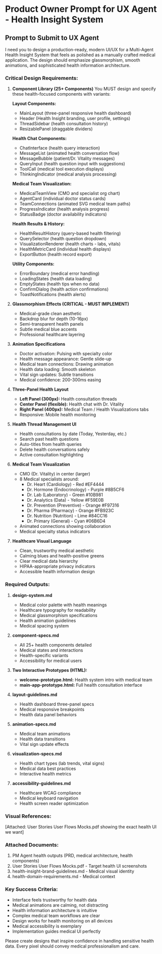 # Product Owner Prompt for UX Agent - Health Insight System

## Prompt to Submit to UX Agent

I need you to design a production-ready, modern UI/UX for a Multi-Agent Health Insight System that feels as polished as a manually crafted medical application. The design should emphasize glassmorphism, smooth animations, and sophisticated health information architecture.

### Critical Design Requirements:

1. **Component Library (25+ Components)**
   You MUST design and specify these health-focused components with variants:
   
   **Layout Components:**
   - MainLayout (three-panel responsive health dashboard)
   - Header (Health Insight branding, user profile, settings)
   - ThreadSidebar (health consultation history)
   - ResizablePanel (draggable dividers)
   
   **Health Chat Components:**
   - ChatInterface (health query interaction)
   - MessageList (animated health conversation flow)
   - MessageBubble (patient/Dr. Vitality messages)
   - QueryInput (health question input with suggestions)
   - ToolCall (medical tool execution displays)
   - ThinkingIndicator (medical analysis processing)
   
   **Medical Team Visualization:**
   - MedicalTeamView (CMO and specialist org chart)
   - AgentCard (individual doctor status cards)
   - TeamConnections (animated SVG medical team paths)
   - ProgressIndicator (health analysis progress)
   - StatusBadge (doctor availability indicators)
   
   **Health Results & History:**
   - HealthResultHistory (query-based health filtering)
   - QuerySelector (health question dropdown)
   - VisualizationRenderer (health charts - labs, vitals)
   - HealthMetricCard (individual health displays)
   - ExportButton (health record export)
   
   **Utility Components:**
   - ErrorBoundary (medical error handling)
   - LoadingStates (health data loading)
   - EmptyStates (health tips when no data)
   - ConfirmDialog (health action confirmations)
   - ToastNotifications (health alerts)

2. **Glassmorphism Effects (CRITICAL - MUST IMPLEMENT)**
   - Medical-grade clean aesthetic
   - Backdrop blur for depth (10-16px)
   - Semi-transparent health panels
   - Subtle medical blue accents
   - Professional healthcare layering

3. **Animation Specifications**
   - Doctor activation: Pulsing with specialty color
   - Health message appearance: Gentle slide-up
   - Medical team connections: Drawing animation
   - Health data loading: Smooth skeleton
   - Vital sign updates: Subtle transitions
   - Medical confidence: 200-300ms easing

4. **Three-Panel Health Layout**
   - **Left Panel (300px):** Health consultation threads
   - **Center Panel (flexible):** Health chat with Dr. Vitality
   - **Right Panel (400px):** Medical Team / Health Visualizations tabs
   - Responsive: Mobile health monitoring

5. **Health Thread Management UI**
   - Health consultations by date (Today, Yesterday, etc.)
   - Search past health questions
   - Auto-titles from health queries
   - Delete health conversations safely
   - Active consultation highlighting

6. **Medical Team Visualization**
   - CMO (Dr. Vitality) in center (larger)
   - 8 Medical specialists around:
     - Dr. Heart (Cardiology) - Red #EF4444
     - Dr. Hormone (Endocrinology) - Purple #8B5CF6
     - Dr. Lab (Laboratory) - Green #10B981
     - Dr. Analytics (Data) - Yellow #F59E0B
     - Dr. Prevention (Preventive) - Orange #F97316
     - Dr. Pharma (Pharmacy) - Orange #FB923C
     - Dr. Nutrition (Nutrition) - Lime #84CC16
     - Dr. Primary (General) - Cyan #06B6D4
   - Animated connections showing collaboration
   - Medical specialty status indicators

7. **Healthcare Visual Language**
   - Clean, trustworthy medical aesthetic
   - Calming blues and health-positive greens
   - Clear medical data hierarchy
   - HIPAA-appropriate privacy indicators
   - Accessible health information design

### Required Outputs:

1. **design-system.md**
   - Medical color palette with health meanings
   - Healthcare typography for readability
   - Medical glassmorphism specifications
   - Health animation guidelines
   - Medical spacing system

2. **component-specs.md**
   - All 25+ health components detailed
   - Medical states and interactions
   - Health-specific variants
   - Accessibility for medical users

3. **Two Interactive Prototypes (HTML):**
   - **welcome-prototype.html:** Health system intro with medical team
   - **main-app-prototype.html:** Full health consultation interface

4. **layout-guidelines.md**
   - Health dashboard three-panel specs
   - Medical responsive breakpoints
   - Health data panel behaviors

5. **animation-specs.md**
   - Medical team animations
   - Health data transitions
   - Vital sign update effects

6. **visualization-specs.md**
   - Health chart types (lab trends, vital signs)
   - Medical data best practices
   - Interactive health metrics

7. **accessibility-guidelines.md**
   - Healthcare WCAG compliance
   - Medical keyboard navigation
   - Health screen reader optimization

### Visual References:
[Attached: User Stories User Flows Mocks.pdf showing the exact health UI we want]

### Attached Documents:
1. PM Agent health outputs (PRD, medical architecture, health components)
2. User Stories User Flows Mocks.pdf - Target health UI screenshots
3. health-insight-brand-guidelines.md - Medical visual identity
4. health-domain-requirements.md - Medical context

### Key Success Criteria:
- Interface feels trustworthy for health data
- Medical animations are calming, not distracting
- Health information architecture is intuitive
- Complex medical team workflows are clear
- Design works for health monitoring on all devices
- Medical accessibility is exemplary
- Implementation guides medical UI perfectly

Please create designs that inspire confidence in handling sensitive health data. Every pixel should convey medical professionalism and care.
